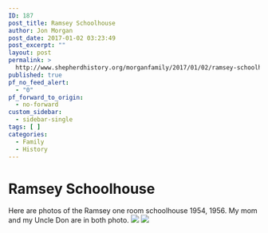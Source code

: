```yaml
---
ID: 187
post_title: Ramsey Schoolhouse
author: Jon Morgan
post_date: 2017-01-02 03:23:49
post_excerpt: ""
layout: post
permalink: >
  http://www.shepherdhistory.org/morganfamily/2017/01/02/ramsey-schoolhouse/
published: true
pf_no_feed_alert:
  - "0"
pf_forward_to_origin:
  - no-forward
custom_sidebar:
  - sidebar-single
tags: [ ]
categories:
  - Family
  - History
---
```

<h1>Ramsey Schoolhouse</h1>
Here are photos of the Ramsey one room schoolhouse 1954, 1956. My mom and my Uncle Don are in both photo.

<img class="wp-image-190" src="http://www.shepherdhistory.org/morganfamily/wp-content/uploads/sites/2/2017/01/word-image-2.jpg" />

<img class="wp-image-191" src="http://www.shepherdhistory.org/morganfamily/wp-content/uploads/sites/2/2017/01/word-image-3.jpg" />

&nbsp;